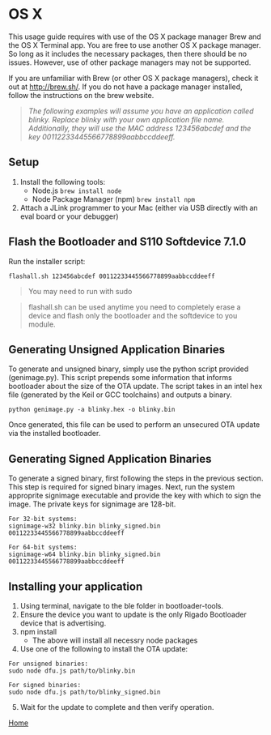# OS X

This usage guide requires with use of the OS X package manager Brew and the OS X Terminal app.  You are free to use another
OS X package manager.  So long as it includes the necessary packages, then there should be no issues.
However, use of other package managers may not be supported.

If you are unfamiliar with Brew (or other OS X package managers), check it out at
http://brew.sh/.  If you do not have a package manager installed, follow the instructions
on the brew website.

> *The following examples will assume you have an application called blinky.  Replace blinky with your own
application file name.  Additionally, they will use the MAC address 123456abcdef and 
the key 00112233445566778899aabbccddeeff.*

Setup
-----
1. Install the following tools:
    * Node.js
        ```brew install node```
    * Node Package Manager (npm)
        ```brew install npm```
2. Attach a JLink programmer to your Mac (either via USB directly with an eval board or your debugger)

Flash the Bootloader and S110 Softdevice 7.1.0
----------------------------------------------

Run the installer script:

```flashall.sh 123456abcdef 00112233445566778899aabbccddeeff```
        
> You may need to run with sudo

> flashall.sh can be used anytime you need to completely erase a device and flash only
the bootloader and the softdevice to you module.

Generating Unsigned Application Binaries
----------------------------------------

To generate and unsigned binary, simply use the python script provided (genimage.py).  This script
prepends some information that informs bootloader about the size of the OTA update.  The script
takes in an intel hex file (generated by the Keil or GCC toolchains) and outputs a binary.

    python genimage.py -a blinky.hex -o blinky.bin

Once generated, this file can be used to perform an unsecured OTA update via the installed bootloader.

Generating Signed Application Binaries
--------------------------------------

To generate a signed binary, first following the steps in the previous section.  This step is required
for signed binary images.  Next, run the system approprite signimage executable and provide the key
with which to sign the image.  The private keys for signimage are 128-bit.

    For 32-bit systems:
    signimage-w32 blinky.bin blinky_signed.bin 00112233445566778899aabbccddeeff
    
    For 64-bit systems:
    signimage-w64 blinky.bin blinky_signed.bin 00112233445566778899aabbccddeeff
    
    
Installing your application
---------------------------

1. Using terminal, navigate to the ble folder in bootloader-tools.
2. Ensure the device you want to update is the only Rigado Bootloader device that is advertising.
3. npm install
    * The above will install all necessry node packages
4. Use one of the following to install the OTA update:
  ```
  For unsigned binaries:
  sudo node dfu.js path/to/blinky.bin

  For signed binaries:
  sudo node dfu.js path/to/blinky_signed.bin
  ```
5. Wait for the update to complete and then verify operation.

[Home](https://github.com/rigado/bootloader-tools/)
